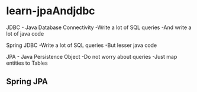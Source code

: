 # learn-jpaAndjdbc

JDBC - Java Database Connectivity
-Write a lot of SQL queries
-And write a lot of java code

Spring JDBC
-Write a lot of SQL queries
-But lesser java code

JPA - Java Persistence Object
-Do not worry about queries
-Just map entities to Tables

Spring JPA
-
